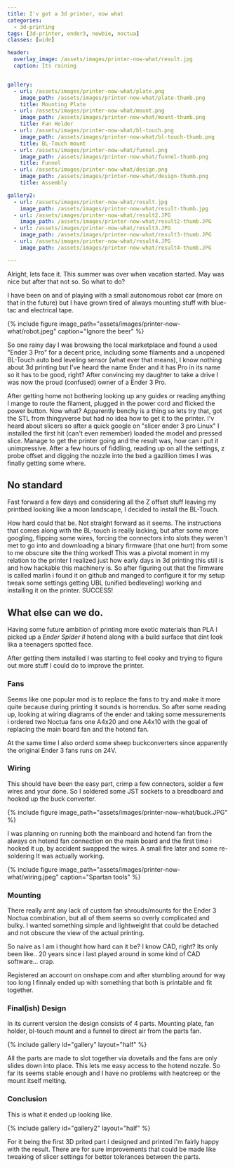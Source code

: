 ```yaml
---
title: I'v got a 3d printer, now what
categories:
  - 3d-printing
tags: [3d-printer, ender3, newbie, noctua]
classes: [wide]

header:
  overlay_image: /assets/images/printer-now-what/result.jpg
  caption: Its raining


gallery:
  - url: /assets/images/printer-now-what/plate.png
    image_path: /assets/images/printer-now-what/plate-thumb.png
    title: Mounting Plate
  - url: /assets/images/printer-now-what/mount.png
    image_path: /assets/images/printer-now-what/mount-thumb.png
    title: Fan Holder
  - url: /assets/images/printer-now-what/bl-touch.png
    image_path: /assets/images/printer-now-what/bl-touch-thumb.png
    title: BL-Touch mount
  - url: /assets/images/printer-now-what/funnel.png
    image_path: /assets/images/printer-now-what/funnel-thumb.png
    title: Funnel
  - url: /assets/images/printer-now-what/design.png
    image_path: /assets/images/printer-now-what/design-thumb.png
    title: Assembly

gallery2:
  - url: /assets/images/printer-now-what/result.jpg
    image_path: /assets/images/printer-now-what/result-thumb.jpg
  - url: /assets/images/printer-now-what/result2.JPG
    image_path: /assets/images/printer-now-what/result2-thumb.JPG
  - url: /assets/images/printer-now-what/result3.JPG
    image_path: /assets/images/printer-now-what/result3-thumb.JPG
  - url: /assets/images/printer-now-what/result4.JPG
    image_path: /assets/images/printer-now-what/result4-thumb.JPG

---
```


Alright, lets face it. This summer was over when vacation started. May was 
nice but after that not so. So what to do?

 I have been on and of playing
with a small autonomous robot car (more on that in the future) but I have
grown tired of always mounting stuff with blue-tac and electrical tape.

{% include figure image_path="assets/images/printer-now-what/robot.jpeg" caption="Ignore the beer" %}

So one rainy day I was browsing the local marketplace and found a used
"Ender 3 Pro" for a decent price, including some filaments and a unopened
BL-Touch auto bed leveling sensor (what ever that means), I know nothing
about 3d printing but I've heard the name Ender and it has Pro in its name so
it has to be good, right? After convincing my daughter to take a drive 
I was now the proud (confused) owner of a Ender 3 Pro.

After getting home not bothering looking up any guides or reading
anything I mange to route the filament, plugged in the power cord
and flicked the power button. Now what? Apparently benchy is a thing so
lets try that, got the STL from thingyverse but had no idea how to get
it to the printer. I'v heard about slicers so after a quick google on
"slicer ender 3 pro Linux" I installed the first hit (can't even remember)
loaded the model and pressed slice. Manage to get the printer going and
the result was, how can i put it unimpressive. After a few hours of
fiddling, reading up on all the settings, z probe offset and digging the
nozzle into the bed a gazillion times I was finally getting some where.

## No standard

Fast forward a few days and considering all the Z offset stuff leaving my
printbed looking like a moon landscape, I decided to install the BL-Touch.

How hard could that be. Not straight forward as it seems. The instructions
that comes along with the BL-touch is really lacking, but after some more
googling, flipping some wires, forcing the connectors into slots
they weren't met to go into and downloading a binary firmware (that one hurt)
 from some to me obscure site the thing worked! This was a pivotal moment
in my relation to the printer I realized just how early days in 3d printing
this still is and how hackable this machinery is. So after figuring out
that the firmware is called marlin i found it on github and manged to
configure it for my setup tweak some settings getting UBL (unified bedleveling)
working and installing it on the printer. SUCCESS!

## What else can we do.

Having some future ambition of printing more exotic materials than PLA
I picked up a *Ender Spider II* hotend along with a build surface that 
dint look lika a teenagers spotted face. 

After getting them installed I was starting to feel cooky and trying to figure
out more stuff I could do to improve the printer.

### Fans

Seems like one popular mod is to replace the fans to try and make it more quite
because during printing it sounds is horrendus.  So after some reading up,
looking at wiring diagrams of the ender and taking some messurements i ordered two
Noctua fans one A4x20 and one A4x10 with the goal of replacing the main board fan
and the hotend fan.

At the same time I also orderd some sheep buckconverters since apparently the 
original Ender 3 fans runs on 24V.

### Wiring

This should have been the easy part, crimp a few connectors, solder a few wires and your done.
So I soldered some JST sockets to a breadboard and hooked up the buck converter.

{% include figure image_path="assets/images/printer-now-what/buck.JPG" %}

I was planning on running both the mainboard and hotend fan from the always on hotend fan 
connection on the main board and the first time i hooked it up, by accident swapped the
wires. A small fire later and some re-soldering It was actually working.

{% include figure image_path="assets/images/printer-now-what/wiring.jpeg" caption="Spartan tools" %}

### Mounting

There really arnt any lack of custom fan shrouds/mounts for the Ender 3 Noctua combination,
but all of them seems so overly complicated and bulky. I wanted something simple and
lightweight that could be detached and not obscure the view of the actual printing.

So naive as I am i thought how hard can it be? I know CAD, right? Its only been like.. 20 years
since i last played around in some kind of CAD software... crap.

Registered an account on onshape.com and after stumbling around for way too long I finnaly ended up
with something that both is printable and fit together.

### Final(ish) Design

In its current version the design consists of 4 parts. Mounting plate, fan holder, bl-touch mount
and a funnel to direct air from the parts fan.

{% include gallery id="gallery" layout="half" %}

All the parts are made to slot together via dovetails and the fans are only slides down into place.
This lets me easy access to the hotend nozzle. So far its seems stable enough and I have no problems
with heatcreep or the mount itself melting.

### Conclusion

This is what it ended up looking like.


{% include gallery id="gallery2" layout="half" %}

For it being the first 3D prited part i designed and printed I'm fairly happy with the result.
There are for sure improvements that could be made like tweaking of slicer settings for better tolerances
between the parts.




